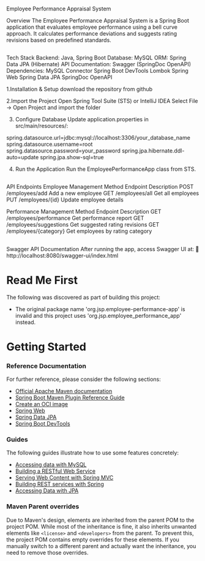 ####
Employee Performance Appraisal System

Overview
The Employee Performance Appraisal System is a Spring Boot application that evaluates employee performance using a bell curve approach. It calculates performance deviations and suggests rating revisions based on predefined standards.

##
Tech Stack
Backend: Java, Spring Boot
Database: MySQL
ORM: Spring Data JPA (Hibernate)
API Documentation: Swagger (SpringDoc OpenAPI)
Dependencies:
MySQL Connector
Spring Boot DevTools
Lombok
Spring Web
Spring Data JPA
SpringDoc OpenAPI

1.Installation & Setup
download the repository from github

2.Import the Project
Open Spring Tool Suite (STS) or IntelliJ IDEA
Select File → Open Project and import the folder

3. Configure Database
Update application.properties in src/main/resources/:

spring.datasource.url=jdbc:mysql://localhost:3306/your_database_name
spring.datasource.username=root
spring.datasource.password=your_password
spring.jpa.hibernate.ddl-auto=update
spring.jpa.show-sql=true

4. Run the Application
Run the EmployeePerformanceApp class from STS.


##
API Endpoints
Employee Management
Method	Endpoint	Description
POST	/employees/add	Add a new employee
GET	/employees/all	Get all employees
PUT	/employees/{id}	Update employee details

Performance Management
Method	Endpoint	Description
GET	/employees/performance	Get performance report
GET	/employees/suggestions	Get suggested rating revisions
GET	/employees/{category}	Get employees by rating category

##
Swagger API Documentation
After running the app, access Swagger UI at:
🔗 http://localhost:8080/swagger-ui/index.html



# Read Me First
The following was discovered as part of building this project:

* The original package name 'org.jsp.employee-performance-app' is invalid and this project uses 'org.jsp.employee_performance_app' instead.

# Getting Started

### Reference Documentation
For further reference, please consider the following sections:

* [Official Apache Maven documentation](https://maven.apache.org/guides/index.html)
* [Spring Boot Maven Plugin Reference Guide](https://docs.spring.io/spring-boot/3.4.3/maven-plugin)
* [Create an OCI image](https://docs.spring.io/spring-boot/3.4.3/maven-plugin/build-image.html)
* [Spring Web](https://docs.spring.io/spring-boot/3.4.3/reference/web/servlet.html)
* [Spring Data JPA](https://docs.spring.io/spring-boot/3.4.3/reference/data/sql.html#data.sql.jpa-and-spring-data)
* [Spring Boot DevTools](https://docs.spring.io/spring-boot/3.4.3/reference/using/devtools.html)

### Guides
The following guides illustrate how to use some features concretely:

* [Accessing data with MySQL](https://spring.io/guides/gs/accessing-data-mysql/)
* [Building a RESTful Web Service](https://spring.io/guides/gs/rest-service/)
* [Serving Web Content with Spring MVC](https://spring.io/guides/gs/serving-web-content/)
* [Building REST services with Spring](https://spring.io/guides/tutorials/rest/)
* [Accessing Data with JPA](https://spring.io/guides/gs/accessing-data-jpa/)

### Maven Parent overrides

Due to Maven's design, elements are inherited from the parent POM to the project POM.
While most of the inheritance is fine, it also inherits unwanted elements like `<license>` and `<developers>` from the parent.
To prevent this, the project POM contains empty overrides for these elements.
If you manually switch to a different parent and actually want the inheritance, you need to remove those overrides.




